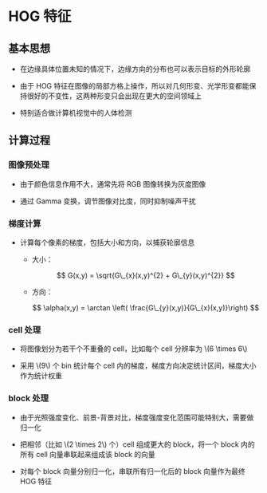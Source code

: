 <script type="text/javascript" src="http://cdn.mathjax.org/mathjax/latest/MathJax.js?config=default"></script>

# HOG 特征

## 基本思想

- 在边缘具体位置未知的情况下，边缘方向的分布也可以表示目标的外形轮廓

- 由于 HOG 特征在图像的局部方格上操作，所以对几何形变、光学形变都能保持很好的不变性，这两种形变只会出现在更大的空间领域上

- 特别适合做计算机视觉中的人体检测

## 计算过程

### 图像预处理

- 由于颜色信息作用不大，通常先将 RGB 图像转换为灰度图像

- 通过 Gamma 变换，调节图像对比度，同时抑制噪声干扰

### 梯度计算

- 计算每个像素的梯度，包括大小和方向，以捕获轮廓信息

	- 大小：

		$$ G(x,y) = \sqrt{G\_{x}(x,y)^{2} + G\_{y}(x,y)^{2}} $$

	- 方向：

		$$ \alpha(x,y) = \arctan \left( \frac{G\_{y}(x,y)}{G\_{x}(x,y)}\right) $$

### cell 处理

- 将图像划分为若干个不重叠的 cell，比如每个 cell 分辨率为 \\(6 \times 6\\)

- 采用 \\(9\\) 个 bin 统计每个 cell 内的梯度，梯度方向决定统计区间，梯度大小作为统计权重

### block 处理

- 由于光照强度变化、前景-背景对比，梯度强度变化范围可能特别大，需要做归一化

- 把相邻（比如 \\(2 \times 2\\) 个）cell 组成更大的 block，将一个 block 内的所有 cell 向量串联起来组成该 block 的向量

- 对每个 block 向量分别归一化，串联所有归一化后的 block 向量作为最终 HOG 特征